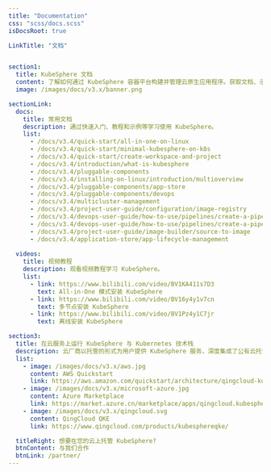 ```yaml
---
title: "Documentation"
css: "scss/docs.scss"
isDocsRoot: true

LinkTitle: "文档"


section1:
  title: KubeSphere 文档
  content: 了解如何通过 KubeSphere 容器平台构建并管理云原生应用程序。获取文档、示例代码与教程等信息。
  image: /images/docs/v3.x/banner.png

sectionLink:
  docs:
    title: 常用文档
    description: 通过快速入门、教程和示例等学习使用 KubeSphere。
    list:
      - /docs/v3.4/quick-start/all-in-one-on-linux
      - /docs/v3.4/quick-start/minimal-kubesphere-on-k8s
      - /docs/v3.4/quick-start/create-workspace-and-project
      - /docs/v3.4/introduction/what-is-kubesphere
      - /docs/v3.4/pluggable-components
      - /docs/v3.4/installing-on-linux/introduction/multioverview
      - /docs/v3.4/pluggable-components/app-store
      - /docs/v3.4/pluggable-components/devops
      - /docs/v3.4/multicluster-management
      - /docs/v3.4/project-user-guide/configuration/image-registry
      - /docs/v3.4/devops-user-guide/how-to-use/pipelines/create-a-pipeline-using-jenkinsfile
      - /docs/v3.4/devops-user-guide/how-to-use/pipelines/create-a-pipeline-using-graphical-editing-panel
      - /docs/v3.4/project-user-guide/image-builder/source-to-image
      - /docs/v3.4/application-store/app-lifecycle-management
      
  videos:
    title: 视频教程
    description: 观看视频教程学习 KubeSphere。
    list:
      - link: https://www.bilibili.com/video/BV1KA411s7D3
        text: All-in-One 模式安装 KubeSphere
      - link: https://www.bilibili.com/video/BV16y4y1v7cn
        text: 多节点安装 KubeSphere
      - link: https://www.bilibili.com/video/BV1Pz4y1C7jr
        text: 离线安装 KubeSphere

section3:
  title: 在云服务上运行 KubeSphere 与 Kubernetes 技术栈
  description: 云厂商以托管的形式为用户提供 KubeSphere 服务，深度集成了公有云托管容器服务，用户可在几分钟内通过简单的步骤迅速构建高可用集群。您可在以下公有云上一键部署 KubeSphere。
  list:
    - image: /images/docs/v3.x/aws.jpg
      content: AWS Quickstart
      link: https://aws.amazon.com/quickstart/architecture/qingcloud-kubesphere/
    - image: /images/docs/v3.x/microsoft-azure.jpg
      content: Azure Marketplace
      link: https://market.azure.cn/marketplace/apps/qingcloud.kubesphere
    - image: /images/docs/v3.x/qingcloud.svg
      content: QingCloud QKE
      link: https://www.qingcloud.com/products/kubesphereqke/

  titleRight: 想要在您的云上托管 KubeSphere?
  btnContent: 与我们合作
  btnLink: /partner/
---
```

